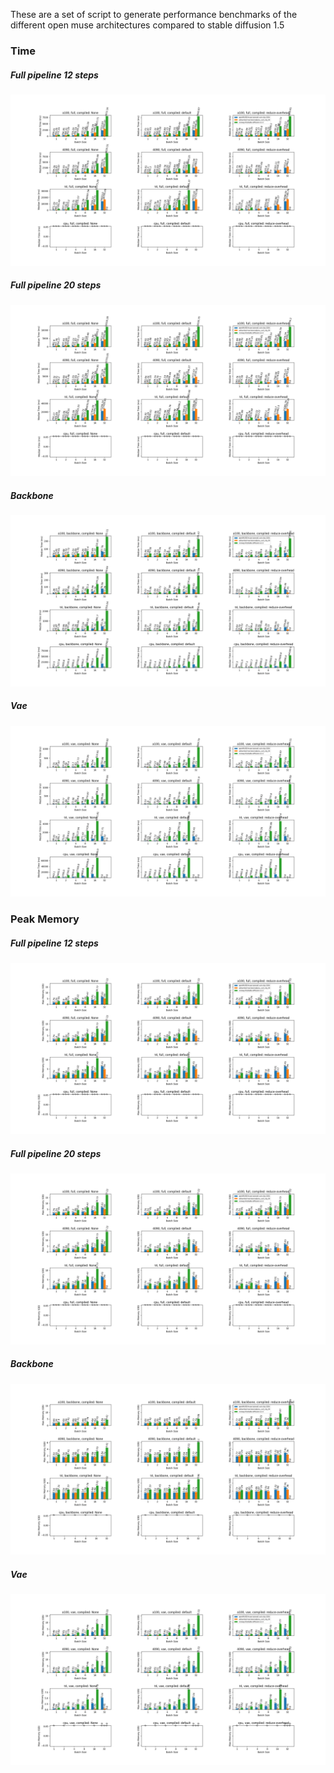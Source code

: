 These are a set of script to generate performance benchmarks of the different open muse architectures compared 
to stable diffusion 1.5

### Time

##### Full pipeline 12 steps

![full_12](./artifacts/full_12.png)

##### Full pipeline 20 steps

![full_20](./artifacts/full_20.png)

##### Backbone

![backbone](./artifacts/backbone.png)

##### Vae

![vae](./artifacts/vae.png)


### Peak Memory

##### Full pipeline 12 steps

![full_12_mem](./artifacts/full_12_mem.png)

##### Full pipeline 20 steps

![full_20_mem](./artifacts/full_20_mem.png)

##### Backbone

![backbone_mem](./artifacts/backbone_mem.png)

##### Vae

![vae_mem](./artifacts/vae_mem.png)
